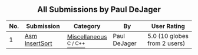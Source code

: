 ﻿<div align="center">

## All Submissions by Paul DeJager

</div>

No.  | Submission | Category | By   | User Rating
---- | ---------- | -------- | ---- | -----------
1 | [Asm  InsertSort<br />](https://github.com/Planet-Source-Code/paul-dejager-asm-insertsort__3-11426) | [Miscellaneous<br /><sup>C / C++</sup>](../ByCategory/miscellaneous__3-1.md) | Paul DeJager | 5.0 (10 globes from 2 users)
